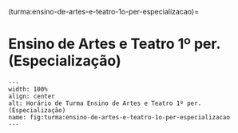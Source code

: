 (turma:ensino-de-artes-e-teatro-1o-per-especializacao)=

# Ensino de Artes e Teatro 1º per. (Especialização)

```{figure} ../_static/img/turma/ensino-de-artes-e-teatro-1o-per-especializacao.png
---
width: 100%
align: center
alt: Horário de Turma Ensino de Artes e Teatro 1º per. (Especialização)
name: fig:turma:ensino-de-artes-e-teatro-1o-per-especializacao
---
```

